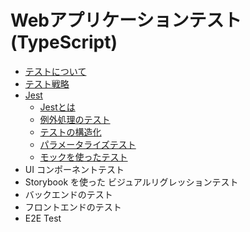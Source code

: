 # Webアプリケーションテスト(TypeScript)

- [テストについて](docs/about-the-test.md)
- [テスト戦略](docs/test-strategy.md)
- [Jest](docs/jest/index.md)
   - [Jestとは](docs/Jest/about-Jest.md)
   - [例外処理のテスト](docs/Jest/exception-handling-test.md)
   - [テストの構造化](docs/Jest/structuring-tests.md)
   - [パラメータライズテスト](docs/Jest/parameterized-tests.md)
   - [モックを使ったテスト](docs/Jest/testing-with-mocks.md)
- UI コンポーネントテスト
- Storybook を使った ビジュアルリグレッションテスト
- バックエンドのテスト
- フロントエンドのテスト
- E2E Test

